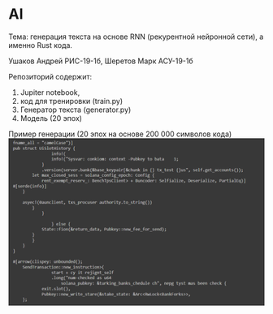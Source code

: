 # AI
Тема: генерация текста на основе RNN (рекурентной нейронной сети), а именно Rust кода.

Ушаков Андрей РИС-19-1б, Шеретов Марк АСУ-19-1б

Репозиторий содержит:
1) Jupiter notebook, 
2) код для тренировки (train.py) 
3) Генератор текста (generator.py)
4) Модель (20 эпох)

Пример генерации (20 эпох на основе 200 000 символов кода)
![alt text](example.png "Example")
